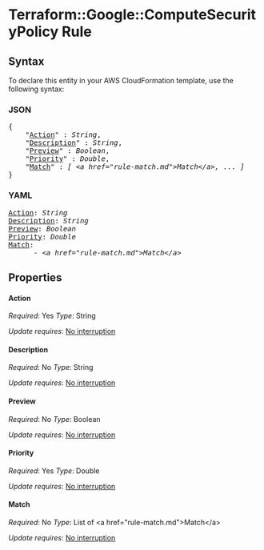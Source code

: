 # Terraform::Google::ComputeSecurityPolicy Rule

## Syntax

To declare this entity in your AWS CloudFormation template, use the following syntax:

### JSON

<pre>
{
    "<a href="#action" title="Action">Action</a>" : <i>String</i>,
    "<a href="#description" title="Description">Description</a>" : <i>String</i>,
    "<a href="#preview" title="Preview">Preview</a>" : <i>Boolean</i>,
    "<a href="#priority" title="Priority">Priority</a>" : <i>Double</i>,
    "<a href="#match" title="Match">Match</a>" : <i>[ &lt;a href=&#34;rule-match.md&#34;&gt;Match&lt;/a&gt;, ... ]</i>
}
</pre>

### YAML

<pre>
<a href="#action" title="Action">Action</a>: <i>String</i>
<a href="#description" title="Description">Description</a>: <i>String</i>
<a href="#preview" title="Preview">Preview</a>: <i>Boolean</i>
<a href="#priority" title="Priority">Priority</a>: <i>Double</i>
<a href="#match" title="Match">Match</a>: <i>
      - &lt;a href=&#34;rule-match.md&#34;&gt;Match&lt;/a&gt;</i>
</pre>

## Properties

#### Action

_Required_: Yes
_Type_: String

_Update requires_: [No interruption](https://docs.aws.amazon.com/AWSCloudFormation/latest/UserGuide/using-cfn-updating-stacks-update-behaviors.html#update-no-interrupt)

#### Description

_Required_: No
_Type_: String

_Update requires_: [No interruption](https://docs.aws.amazon.com/AWSCloudFormation/latest/UserGuide/using-cfn-updating-stacks-update-behaviors.html#update-no-interrupt)

#### Preview

_Required_: No
_Type_: Boolean

_Update requires_: [No interruption](https://docs.aws.amazon.com/AWSCloudFormation/latest/UserGuide/using-cfn-updating-stacks-update-behaviors.html#update-no-interrupt)

#### Priority

_Required_: Yes
_Type_: Double

_Update requires_: [No interruption](https://docs.aws.amazon.com/AWSCloudFormation/latest/UserGuide/using-cfn-updating-stacks-update-behaviors.html#update-no-interrupt)

#### Match

_Required_: No
_Type_: List of &lt;a href=&#34;rule-match.md&#34;&gt;Match&lt;/a&gt;

_Update requires_: [No interruption](https://docs.aws.amazon.com/AWSCloudFormation/latest/UserGuide/using-cfn-updating-stacks-update-behaviors.html#update-no-interrupt)

